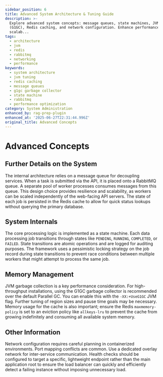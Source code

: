 ```yaml
---
sidebar_position: 6
title: Advanced System Architecture & Tuning Guide
description: >-
  Explore advanced system concepts: message queues, state machines, JVM tuning
  (G1GC), Redis caching, and network configuration. Enhance performance and
  scalab...
tags:
  - architecture
  - jvm
  - redis
  - rabbitmq
  - networking
  - performance
keywords:
  - system architecture
  - jvm tuning
  - redis caching
  - message queues
  - g1gc garbage collector
  - state machine
  - rabbitmq
  - performance optimization
category: System Administration
enhanced_by: rag-prep-plugin
enhanced_at: '2025-06-27T22:31:44.996Z'
original_title: Advanced Concepts
---
```


# Advanced Concepts

## Further Details on the System

The internal architecture relies on a message queue for decoupling services. When a task is submitted via the API, it is placed onto a RabbitMQ queue. A separate pool of worker processes consumes messages from this queue. This design choice provides resilience and scalability, as workers can be scaled independently of the web-facing API servers. The state of each job is persisted in the Redis cache to allow for quick status lookups without querying the primary database.

## System Internals

The core processing logic is implemented as a state machine. Each data processing job transitions through states like `PENDING`, `RUNNING`, `COMPLETED`, or `FAILED`. State transitions are atomic operations and are logged for auditing purposes. The framework uses a pessimistic locking strategy on the job record during state transitions to prevent race conditions between multiple workers that might attempt to process the same job.

## Memory Management

JVM garbage collection is a key performance consideration. For high-throughput installations, using the G1GC garbage collector is recommended over the default Parallel GC. You can enable this with the `-XX:+UseG1GC` JVM flag. Further tuning of region sizes and pause time goals may be necessary. Memory usage for the cache is also important; ensure the Redis `maxmemory-policy` is set to an eviction policy like `allkeys-lru` to prevent the cache from growing indefinitely and consuming all available system memory.

## Other Information

Network configuration requires careful planning in containerized environments. Port mapping conflicts are common. Use a dedicated overlay network for inter-service communication. Health checks should be configured to target a specific, lightweight endpoint rather than the main application root to ensure the load balancer can quickly and efficiently detect a failing instance without imposing unnecessary load.
